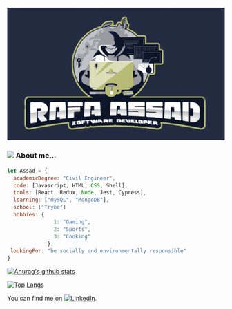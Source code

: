 [![header](https://github.com/RafaAssad/RafaAssad/blob/master/logoAssad.png)](https://www.linkedin.com/in/rafaelassad/)

### <img src="https://media.giphy.com/media/MM0Jrc8BHKx3y/giphy.gif" width="60"> About me...  

```javascript
let Assad = {
  academicDegree: "Civil Engineer",
  code: [Javascript, HTML, CSS, Shell],
  tools: [React, Redux, Node, Jest, Cypress],
  learning: ["mySQL", "MongoDB"],
  school: ["Trybe"]
  hobbies: {
               1: "Gaming",
               2: "Sports",
               3: "Cooking"
             },
 lookingFor: "be socially and environmentally responsible"
}
```

[![Anurag's github stats](https://github-readme-stats.vercel.app/api?username=RafaAssad&hide=stars&show_icons=true&theme=dracula)](https://github.com/anuraghazra/github-readme-stats)

[![Top Langs](https://github-readme-stats.vercel.app/api/top-langs/?username=RafaAssad&layout=compact&theme=dracula)](https://github.com/anuraghazra/github-readme-stats)

You can find me on [![LinkedIn][2.2]][2].

[2.2]: https://raw.githubusercontent.com/MartinHeinz/MartinHeinz/master/linkedin-3-16.png (LinkedIn icon without padding)
[2]: https://www.linkedin.com/in/rafaelassad/
<!--
**RafaAssad/RafaAssad** is a ✨ _special_ ✨ repository because its `README.md` (this file) appears on your GitHub profile.

Here are some ideas to get you started:

- 🔭 I’m currently working on ...
- 🌱 I’m currently learning ...
- 👯 I’m looking to collaborate on ...
- 🤔 I’m looking for help with ...
- 💬 Ask me about ...
- 📫 How to reach me: ...
- 😄 Pronouns: ...
- ⚡ Fun fact: ...
-->
